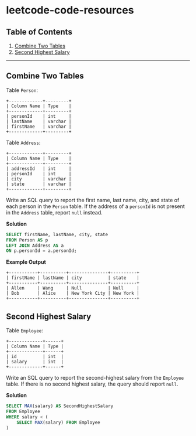 # leetcode-code-resources
## Table of Contents
1. [Combine Two Tables](#combine-two-tables)
2. [Second Highest Salary](#second-highest-salary)
---
## Combine Two Tables
Table `Person`:
```
+-------------+---------+
| Column Name | Type    |
+-------------+---------+
| personId    | int     |
| lastName    | varchar |
| firstName   | varchar |
+-------------+---------+
```
Table `Address`:
```
+-------------+---------+
| Column Name | Type    |
+-------------+---------+
| addressId   | int     |
| personId    | int     |
| city        | varchar |
| state       | varchar |
+-------------+---------+
```
Write an SQL query to report the first name, last name, city, and state of each person in the `Person` table. If the address of a `personId` is not present in the `Address` table, report `null` instead.

**Solution**
```sql
SELECT firstName, lastName, city, state
FROM Person AS p
LEFT JOIN Address AS a
ON p.personId = a.personId;
```

**Example Output**
```
+-----------+----------+---------------+----------+
| firstName | lastName | city          | state    |
+-----------+----------+---------------+----------+
| Allen     | Wang     | Null          | Null     |
| Bob       | Alice    | New York City | New York |
+-----------+----------+---------------+----------+
```

## Second Highest Salary
Table `Employee`:
```
+-------------+------+
| Column Name | Type |
+-------------+------+
| id          | int  |
| salary      | int  |
+-------------+------+
```
Write an SQL query to report the second-highest salary from the `Employee` table. If there is no second highest salary, the query should report `null`.

**Solution**
```sql
SELECT MAX(salary) AS SecondHighestSalary
FROM Employee
WHERE salary < (
    SELECT MAX(salary) FROM Employee
)
```

